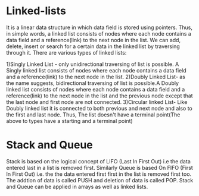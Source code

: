 # Linked-lists
It is a linear data structure in which data field is stored using pointers. Thus, in simple words, a linked list consists of nodes where each node contains a data field and a reference(link) to the next node in the list. We can add, delete, insert or search for a certain data in the linked list by traversing through it. There are various types of linked lists:

1)Singly Linked List - only unidirectional traversing of list is possible. A Singly linked list consists of nodes where each node contains                        a data field and a reference(link) to the next node in the list.
2)Doubly Linked List- as the name suggests, bidirectional traversing of list is possible.A Doubly linked list consists of nodes where each                       node contains a data field and a reference(link) to the next node in the list and the previous node except that the                       last node and first node are not connected.
3)Circular linked List- Like Doubly linked list it is connected to both previous and next node and also to the first and last node. Thus,                        The list doesn't have a terminal point(The above to types have a starting and a terminal point)

# Stack and Queue
Stack is based on the logical concept of LIFO (Last In First Out) i.e the data entered last in a list is removed first. Similarly Queue is based On FIFO (First In First Out) i.e. the the data entered first first in the list is removed first too. The addtion of data is called PUSH and deletion of data is called POP. Stack and Queue can be applied in arrays as well as linked lists. 
